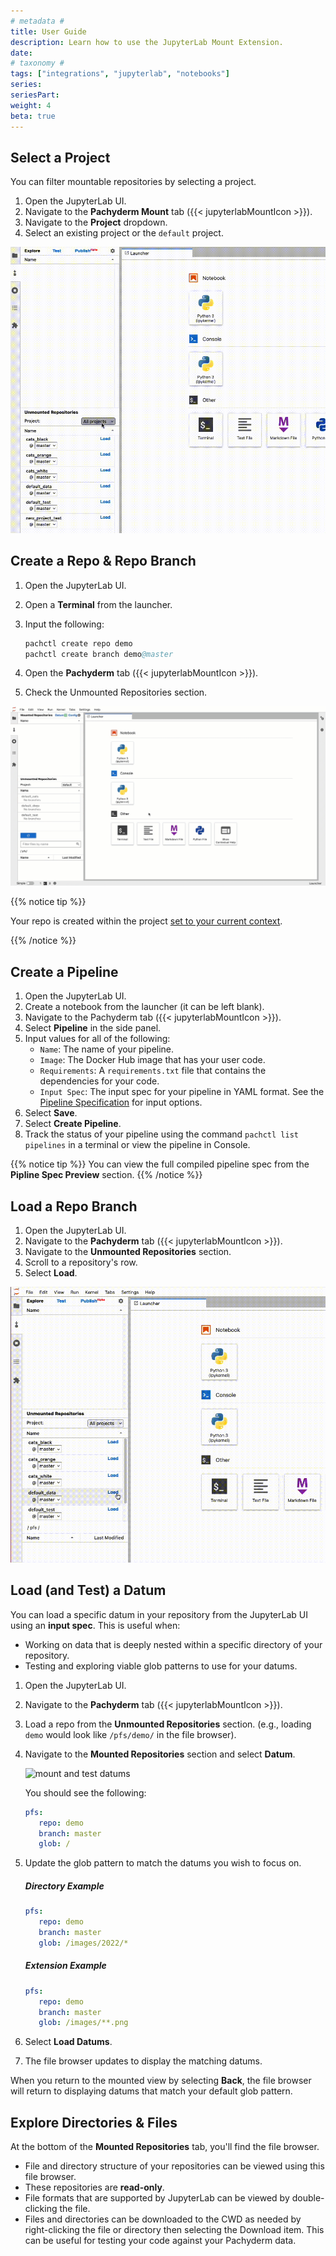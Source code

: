 ```yaml
---
# metadata #
title: User Guide
description: Learn how to use the JupyterLab Mount Extension.
date:
# taxonomy #
tags: ["integrations", "jupyterlab", "notebooks"]
series:
seriesPart:
weight: 4
beta: true
---
```


## Select a Project

You can filter mountable repositories by selecting a project.

1. Open the JupyterLab UI.
2. Navigate to the **Pachyderm Mount** tab ({{< jupyterlabMountIcon >}}).
3. Navigate to the **Project** dropdown.
4. Select an existing project or the `default` project.

![project select](/images/jupyterlab-extension/mount-project-select.gif)

## Create a Repo & Repo Branch

1. Open the JupyterLab UI.
2. Open a **Terminal** from the launcher.
3. Input the following:

   ```s
   pachctl create repo demo
   pachctl create branch demo@master
   ```
4. Open the **Pachyderm** tab ({{< jupyterlabMountIcon >}}).
5. Check the Unmounted Repositories section.

![create repo and branch](/images/jupyterlab-extension/mount-create-repo-branch.gif)

{{% notice tip %}}

Your repo is created within the project [set to your current context](/{{%release%}}/build-dags/project-operations/set-project).

{{% /notice %}}

## Create a Pipeline

1. Open the JupyterLab UI.
2. Create a notebook from the launcher (it can be left blank).
3. Navigate to the Pachyderm tab ({{< jupyterlabMountIcon >}}).
4. Select **Pipeline** in the side panel.
5. Input values for all of the following:
   - `Name`: The name of your pipeline.
   - `Image`: The Docker Hub image that has your user code.
   - `Requirements`: A `requirements.txt` file that contains the dependencies for your code.
   - `Input Spec`: The input spec for your pipeline in YAML format. See the [Pipeline Specification](/{{%release%}}/build-dags/pipeline-spec) for input options.
6. Select **Save**.
7. Select **Create Pipeline**.
8. Track the status of your pipeline using the command `pachctl list pipelines` in a terminal or view the pipeline in Console.

{{% notice tip %}}
You can view the full compiled pipeline spec from the **Pipline Spec Preview** section.
{{% /notice %}}


## Load a Repo Branch

1. Open the JupyterLab UI.
2. Navigate to the **Pachyderm** tab ({{< jupyterlabMountIcon >}}).
3. Navigate to the **Unmounted Repositories** section.
4. Scroll to a repository's row.
5. Select **Load**.

![load repo](/images/jupyterlab-extension/mount-load-repo.gif)

<!-- 2. Open a **Terminal** from the launcher.
1. Navigate to the **Mounted Repositories** tab.
2. Input the following to see a demo repo appear:
 ```s
 pachctl create repo demo
 pachctl create branch demo@master
 ```
1. Scroll to the **Unmounted Repositories** section.
2. Select **Mount** next to the **Demo** repository.
3. Input the following to create a simple text file:
 ```s
 echo "Version 1 of file" | pachctl put file demo@master:/myfile.txt
 ```
1. Unmount and re-mount your repo to attach to the latest commit containing the new file.
   ![re-mount repo](/images/jupyterlab-extension/mount-repo.gif)
2.  Read the file using the following:
 ```s
 cat /pfs/demo/myfile.txt
 ``` -->

## Load (and Test) a Datum

You can load a specific datum in your repository from the JupyterLab UI using an **input spec**. This is useful when:

-  Working on data that is deeply nested within a specific directory of your repository.
-  Testing and exploring viable glob patterns to use for your datums.

1. Open the JupyterLab UI.
2. Navigate to the **Pachyderm** tab ({{< jupyterlabMountIcon >}}).
3. Load a repo from the **Unmounted Repositories** section. (e.g., loading `demo` would look like  `/pfs/demo/` in the file browser).
4. Navigate to the **Mounted Repositories** section and select **Datum**.

   ![mount and test datums](/images/jupyterlab-extension/mount-test-datum.gif)

   You should see the following:
      ```yaml
      pfs:
         repo: demo
         branch: master
         glob: /
      ```
5. Update the glob pattern to match the datums you wish to focus on.
      ##### Directory Example

   ```yaml
   pfs:
      repo: demo
      branch: master
      glob: /images/2022/*
   ```

   ##### Extension Example

   ```yaml
   pfs:
      repo: demo
      branch: master
      glob: /images/**.png
   ```
6. Select **Load Datums**.
7. The file browser updates to display the matching datums.

When you return to the mounted view by selecting **Back**, the file browser will return to displaying datums that match your default glob pattern.

## Explore Directories & Files

At the bottom of the **Mounted Repositories** tab, you'll find the file browser.

- File and directory structure of your repositories can be viewed using this file browser.
- These repositories are **read-only**.
- File formats that are supported by JupyterLab can be viewed by double-clicking the file.
- Files and directories can be downloaded to the CWD as needed by right-clicking the file or directory then selecting the Download item. This can be useful for testing your code against your Pachyderm data.